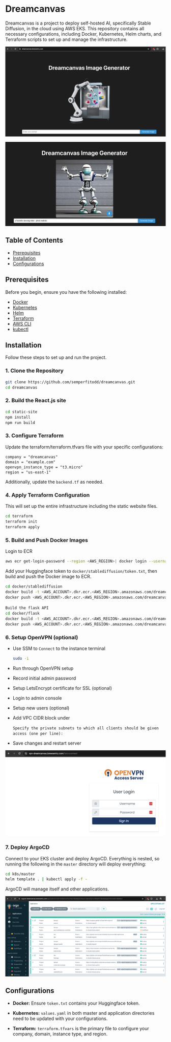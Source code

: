 # Dreamcanvas

Dreamcanvas is a project to deploy self-hosted AI, specifically Stable Diffusion, in the cloud using AWS EKS. This repository contains all necessary configurations, including Docker, Kubernetes, Helm charts, and Terraform scripts to set up and manage the infrastructure.

![website.png](images/website.png)

![generated_image.png](images/generated_image.png)

## Table of Contents
- [Prerequisites](#prerequisites)
- [Installation](#installation)
- [Configurations](#configurations)

## Prerequisites
Before you begin, ensure you have the following installed:
- [Docker](https://www.docker.com/)
- [Kubernetes](https://kubernetes.io/)
- [Helm](https://helm.sh/)
- [Terraform](https://www.terraform.io/)
- [AWS CLI](https://aws.amazon.com/cli/)
- [kubectl](https://kubernetes.io/docs/tasks/tools/install-kubectl/)

## Installation
Follow these steps to set up and run the project.

### 1. Clone the Repository
```bash
git clone https://github.com/semperfitodd/dreamcanvas.git
cd dreamcanvas
```

### 2. Build the React.js site
``` bash
cd static-site
npm install
npm run build
```

### 3. Configure Terraform
Update the terraform/terraform.tfvars file with your specific configurations:

```hcl
company = "dreamcanvas"
domain = "example.com"
openvpn_instance_type = "t3.micro"
region = "us-east-1"
```
Additionally, update the `backend.tf` as needed.

### 4. Apply Terraform Configuration
This will set up the entire infrastructure including the static website files.

```bash
cd terraform
terraform init
terraform apply
```
### 5. Build and Push Docker Images
Login to ECR
```bash
aws ecr get-login-password --region <AWS_REGION>| docker login --username AWS --password-stdin <AWS_ACCOUNT>.dkr.ecr.<AWS_REGION>.amazonaws.com
```

Add your Huggingface token to `docker/stablediffusion/token.txt`, then build and push the Docker image to ECR.
```bash
cd docker/stablediffusion
docker build -t <AWS_ACCOUNT>.dkr.ecr.<AWS_REGION>.amazonaws.com/dreamcanvas_stablediffusion:0 .
docker push <AWS_ACCOUNT>.dkr.ecr.<AWS_REGION>.amazonaws.com/dreamcanvas_stablediffusion:0

Build the flask API
cd docker/flask
docker build -t <AWS_ACCOUNT>.dkr.ecr.<AWS_REGION>.amazonaws.com/dreamcanvas_flaskapp:0 .
docker push <AWS_ACCOUNT>.dkr.ecr.<AWS_REGION>.amazonaws.com/dreamcanvas_flaskapp:0
```

### 6. Setup OpenVPN (optional)
* Use SSM to `Connect` to the instance terminal
    ```bash
    sudo -i
    ```
* Run through OpenVPN setup
* Record initial admin password
* Setup LetsEncrypt certificate for SSL (optional)
* Login to admin console
* Setup new users (optional)
* Add VPC CIDR block under
  
  `Specify the private subnets to which all clients should be given access (one per line):`
* Save changes and restart server

![openvpn.png](images/openvpn.png)

### 7. Deploy ArgoCD
Connect to your EKS cluster and deploy ArgoCD. Everything is nested, so running the following in the `master` directory will deploy everything:
```bash
cd k8s/master
helm template . | kubectl apply -f -
```
ArgoCD will manage itself and other applications.

![argocd.png](images/argocd.png)

## Configurations
* **Docker:** Ensure `token.txt` contains your Huggingface token.
 
* **Kubernetes:** `values.yaml` in both master and application directories need to be updated with your configurations.

* **Terraform:** `terraform.tfvars` is the primary file to configure your company, domain, instance type, and region.
